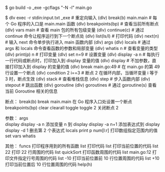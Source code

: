 $ go build -o _exe -gcflags "-N -l" main.go

$ dlv exec -r stdin:input.txt _exe         # 重定向输入
(dlv) break(b) main.main   # 每个 Go 程序的入口是 main.main 函数
(dlv) breakpoints(bp)      # 查看当前所有断点
(dlv) vars main            # 查看 main 包的所有包级变量
(dlv) continue(c)          # 通过 continue 命令让程序运行到下一个断点处
(dlv) list(ls/l)           # 打印代码
(dlv) next(n)              # 输入 next 命令单步执行进入 main 函数内部
(dlv) args
(dlv) locals               # 通过 args 和 locals 命令查看函数的参数和局部变量
(dlv) whatis n             # 查看变量的类型
(dlv) print(p) n           # 打印变量
(dlv) set n=9              # 设置变量
(dlv) display -a n         # 每执行一行代码或断点时，打印加入到 display 变量的值
(dlv) display              # 不加参数，直接打印加入到 display 的变量的值
(dlv) break main.go:49     # 在 main.go 的第 49 行设置一个断点
(dlv) condition 2 i==3     # 断点 2 在循环内部，当循环变量 i 等于 3 时，断点生效
(dlv) stack                # 查看堆栈信息
(dlv) step                 # 步入函数内部
(dlv) stepout              # 跳出函数
(dlv) goroutine
(dlv) goroutines           # 通过 goroutine(s) 查看当前 Goroutine 相关的信息




断点：
	break(b)
			break main.main   在 Go 程序入口处设置一个断点
	breakpoints(bp)
	clear
	clearall
	toggle            toggle 2 关闭断点 2

参数：
	args  
	display
			display -a n      添加变量 n 到 display
			display -a n+1    添加表达式到 display
			display -d 1      删去第 2 个表达式
	locals
	print
			p num[l:r]        打印数组指定范围内的值
	set
	vars
	whatis

其他：
	funcs             打印程序用到的所有函数
	list              打印代码
			list              打印当前位置的代码
			list 22           打印 22 行周围的代码
			list quickSort    打印函数周围的代码
			list main.go:12   打印文件指定行号周围的代码
			list -10          打印当前位置前 10 行位置周围的代码
			list +10          打印当前位置后 10 行位置周围的代码
	help(h)

